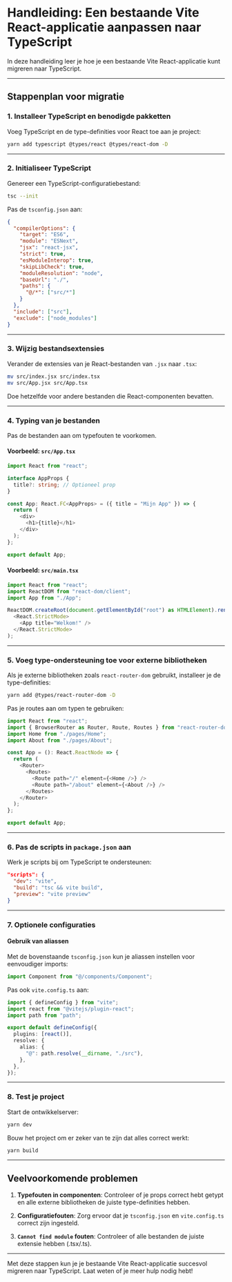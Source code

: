 # Handleiding: Een bestaande Vite React-applicatie aanpassen naar TypeScript

In deze handleiding leer je hoe je een bestaande Vite React-applicatie kunt migreren naar TypeScript.

---

## Stappenplan voor migratie

### 1. Installeer TypeScript en benodigde pakketten

Voeg TypeScript en de type-definities voor React toe aan je project:

```bash
yarn add typescript @types/react @types/react-dom -D
```

---

### 2. Initialiseer TypeScript

Genereer een TypeScript-configuratiebestand:

```bash
tsc --init
```

Pas de `tsconfig.json` aan:

```json
{
  "compilerOptions": {
    "target": "ES6",
    "module": "ESNext",
    "jsx": "react-jsx",
    "strict": true,
    "esModuleInterop": true,
    "skipLibCheck": true,
    "moduleResolution": "node",
    "baseUrl": "./",
    "paths": {
      "@/*": ["src/*"]
    }
  },
  "include": ["src"],
  "exclude": ["node_modules"]
}
```

---

### 3. Wijzig bestandsextensies

Verander de extensies van je React-bestanden van `.jsx` naar `.tsx`:

```bash
mv src/index.jsx src/index.tsx
mv src/App.jsx src/App.tsx
```

Doe hetzelfde voor andere bestanden die React-componenten bevatten.

---

### 4. Typing van je bestanden

Pas de bestanden aan om typefouten te voorkomen.

#### Voorbeeld: `src/App.tsx`

```typescript
import React from "react";

interface AppProps {
  title?: string; // Optioneel prop
}

const App: React.FC<AppProps> = ({ title = "Mijn App" }) => {
  return (
    <div>
      <h1>{title}</h1>
    </div>
  );
};

export default App;
```

#### Voorbeeld: `src/main.tsx`

```typescript
import React from "react";
import ReactDOM from "react-dom/client";
import App from "./App";

ReactDOM.createRoot(document.getElementById("root") as HTMLElement).render(
  <React.StrictMode>
    <App title="Welkom!" />
  </React.StrictMode>
);
```

---

### 5. Voeg type-ondersteuning toe voor externe bibliotheken

Als je externe bibliotheken zoals `react-router-dom` gebruikt, installeer je de type-definities:

```bash
yarn add @types/react-router-dom -D
```

Pas je routes aan om typen te gebruiken:

```typescript
import React from "react";
import { BrowserRouter as Router, Route, Routes } from "react-router-dom";
import Home from "./pages/Home";
import About from "./pages/About";

const App = (): React.ReactNode => {
  return (
    <Router>
      <Routes>
        <Route path="/" element={<Home />} />
        <Route path="/about" element={<About />} />
      </Routes>
    </Router>
  );
};

export default App;
```

---

### 6. Pas de scripts in `package.json` aan

Werk je scripts bij om TypeScript te ondersteunen:

```json
"scripts": {
  "dev": "vite",
  "build": "tsc && vite build",
  "preview": "vite preview"
}
```

---

### 7. Optionele configuraties

#### Gebruik van aliassen

Met de bovenstaande `tsconfig.json` kun je aliassen instellen voor eenvoudiger imports:

```typescript
import Component from "@/components/Component";
```

Pas ook `vite.config.ts` aan:

```typescript
import { defineConfig } from "vite";
import react from "@vitejs/plugin-react";
import path from "path";

export default defineConfig({
  plugins: [react()],
  resolve: {
    alias: {
      "@": path.resolve(__dirname, "./src"),
    },
  },
});
```

---

### 8. Test je project

Start de ontwikkelserver:

```bash
yarn dev
```

Bouw het project om er zeker van te zijn dat alles correct werkt:

```bash
yarn build
```

---

## Veelvoorkomende problemen

1. **Typefouten in componenten**:
   Controleer of je props correct hebt getypt en alle externe bibliotheken de juiste type-definities hebben.

2. **Configuratiefouten**:
   Zorg ervoor dat je `tsconfig.json` en `vite.config.ts` correct zijn ingesteld.

3. **`Cannot find module` fouten**:
   Controleer of alle bestanden de juiste extensie hebben (.tsx/.ts).

---

Met deze stappen kun je je bestaande Vite React-applicatie succesvol migreren naar TypeScript. Laat weten of je meer hulp nodig hebt!
